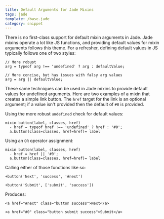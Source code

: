 ```yaml
---
title: Default Arguments for Jade Mixins
tags: jade
template: /base.jade
category: snippet
---
```


There is no first-class support for default mixin arguments in Jade. Jade mixins operate a lot like JS functions, and providing default values for mixin arguments follows this theme. For a refresher, defining default values in JS typically follows one of two styles:

```
// More robust
arg = typeof arg !== 'undefined' ? arg : defaultValue;

// More concise, but has issues with falsy arg values
arg = arg || defaultValue;
```

These same techniques can be used in Jade mixins to provide default values for undefined arguments. Here are two examples of a mixin that creates a simple link button. The `href` target for the link is an optional argument; if a value isn't provided then the default of `#0` is provided.

Using the more robust `undefined` check for default values:

```
mixin button(label, classes, href)
  - href = typeof href !== 'undefined' ? href : '#0';
  a.button(class=classes, href=href)= label
```

Using an `OR` operator assignment:

```
mixin button(label, classes, href)
  - href = href || '#0';
  a.button(class=classes, href=href)= label
```

Calling either of those functions like so:

```
+button('Next', 'success', '#next')

+button('Submit', ['submit', 'success'])
```

Produces:

```
<a href="#next" class="button success">Next</a>

<a href="#0" class="button submit success">Submit</a>
```
